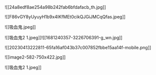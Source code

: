 ![[24a8edf8ae254a98b242fab6bfdafacb_th.jpg]]

![[F86vGY8yUyuyH1b9x4IKfMEt0cikQJGiJMCqQfas.jpeg]]

![[吸血鬼.jpeg]]

![[吸血鬼2 1.jpeg]]![[1681240357-3226706391-g_wn.jpg]]

![[20230413222811-65fa16af043b37c007852fbbe15aa14f-mobile.png]]

![[image2-582-750x422.jpg]]

![[吸血鬼2 1.jpeg]]